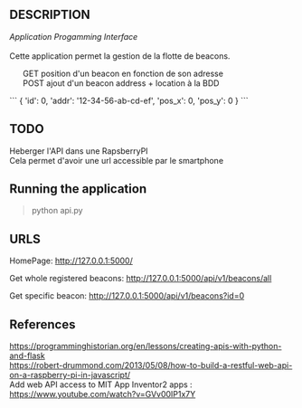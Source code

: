 ## DESCRIPTION
_Application Progamming Interface_</br></br>
Cette application permet la gestion de la flotte de beacons.</br>
<ul> GET position d'un beacon en fonction de son adresse</br>
POST ajout d'un beacon address + location à la BDD</br></ul>
```
{
	'id': 0,
	'addr': '12-34-56-ab-cd-ef',
	'pos_x': 0,
	'pos_y': 0
}
```

## TODO
Heberger l'API dans une RapsberryPI</br>
Cela permet d'avoir une url accessible par le smartphone


## Running the application
>python api.py

## URLS
HomePage: http://127.0.0.1:5000/

Get whole registered beacons: http://127.0.0.1:5000/api/v1/beacons/all

Get specific beacon: http://127.0.0.1:5000/api/v1/beacons?id=0

## References
https://programminghistorian.org/en/lessons/creating-apis-with-python-and-flask</br>
https://robert-drummond.com/2013/05/08/how-to-build-a-restful-web-api-on-a-raspberry-pi-in-javascript/</br>
Add web API access to MIT App Inventor2 apps : https://www.youtube.com/watch?v=GVv00IP1x7Y
